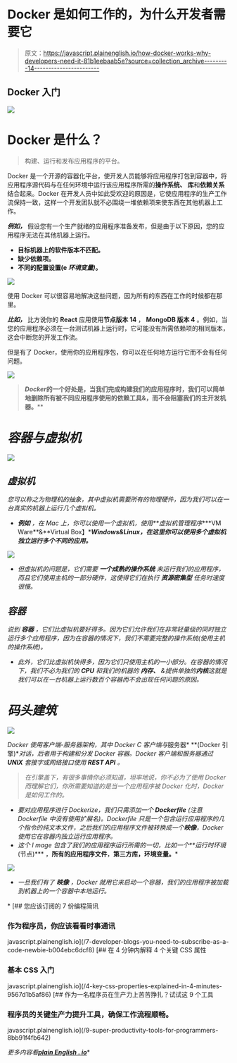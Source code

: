 # Docker 是如何工作的，为什么开发者需要它

> 原文：<https://javascript.plainenglish.io/how-docker-works-why-developers-need-it-81b1eebaab5e?source=collection_archive---------14----------------------->

## Docker 入门

![](img/9e0d6936ab0ccdf96b0149b7ed3bc7ff.png)

# Docker 是什么？

> 构建、运行和发布应用程序的平台。

Docker 是一个开源的容器化平台，使开发人员能够将应用程序打包到容器中，将应用程序源代码与在任何环境中运行该应用程序所需的**操作系统、** **库**和**依赖关系**结合起来。Docker 在开发人员中如此受欢迎的原因是，它使应用程序的生产工作流保持一致，这样一个开发团队就不必围绕一堆依赖项来使东西在其他机器上工作。

***例如，*** 假设您有一个生产就绪的应用程序准备发布，但是由于以下原因，您的应用程序无法在其他机器上运行。

*   **目标机器上的软件版本不匹配。**
*   **缺少依赖项。**
*   **不同的配置设置(e *环境变量)*。**

![](img/d33743066a3c67bcd6f7f9ca5989ee17.png)

使用 Docker 可以很容易地解决这些问题，因为所有的东西在工作的时候都在那里。

***比如，*** 比方说你的 **React** 应用使用**节点版本 14** ， **MongoDB 版本 4** 。例如，当您的应用程序必须在一台测试机器上运行时，它可能没有所需依赖项的相同版本，这会中断您的开发工作流。

但是有了 Docker，使用你的应用程序包，你可以在任何地方运行它而不会有任何问题。

![](img/70541db0a9ad223690fc31d0ec7d06cc.png)

> ***Docker*的一个好处是，当我们完成构建我们的应用程序时，我们可以简单地删除所有被不同应用程序使用的依赖工具&，而不会阻塞我们的主开发机器。****

# *容器与虚拟机*

*![](img/0d649a459e4dab804e190a1143564680.png)*

## ***虚拟机***

*您可以称之为物理机的抽象，其中虚拟机需要所有的物理硬件，因为我们可以在一台真实的机器上运行几个虚拟机。*

*   ****例如*** ，在 Mac 上，你可以使用一个虚拟机，使用**虚拟机管理程序****VM Ware**&**Virtual Box】****Windows&*Linux*，在这里你可以使用多个虚拟机独立运行多个不同的应用。***

*![](img/606fc804c8616740e65deff70db2bcca.png)*

*   *但虚拟机的问题是，它们需要 ***一个成熟的操作系统*** 来运行我们的应用程序，而且它们使用主机的一部分硬件，这使得它们在执行 ***资源密集型*** 任务时速度很慢。*

## ***容器***

*说到 ***容器*** ，它们比虚拟机要好得多。因为它们允许我们在非常轻量级的同时独立运行多个应用程序，因为在容器的情况下，我们不需要完整的操作系统(使用主机的操作系统)。*

*   *此外，它们比虚拟机快得多，因为它们只使用主机的一小部分。在容器的情况下，我们不必为我们的 ***CPU*** 和我们的机器的 ***内存、*** &提供单独的**内核**这就是我们可以在一台机器上运行数百个容器而不会出现任何问题的原因。*

# *码头建筑*

*![](img/a22b5f72880791c53cfc801099330e07.png)*

*Docker 使用客户端-服务器架构，其中 Docker C *客户端*与*服务器* **(Docker 引擎)**对话，后者用于构建和分发 Docker 容器。Docker 客户端和服务器通过 **UNIX** 套接字或网络接口使用 **REST API** 。*

> *在引擎盖下，有很多事情你必须知道，坦率地说，你不必为了使用 Docker 而理解它们，你所需要知道的是当一个应用程序被 Docker 化时，Docker 是如何工作的。*

*   *要对应用程序进行 Dockerize，我们只需添加一个 **Dockerfile** (注意 Dockerfile 中没有使用扩展名)。Dockerfile 只是一个包含运行应用程序的几个指令的纯文本文件，之后我们的应用程序文件被转换成一个**映像**，Docker 使用它在容器内独立运行应用程序。*
*   *这个 I *mage* 包含了我们的应用程序运行所需的一切，比如一个**运行时环境*(节点)*** ，**所有的应用程序文件**，**第三方库，环境变量。***

*![](img/2cfc9f19e52df8cc6ec133e2deac909b.png)*

*   *一旦我们有了 ***映像*** ，Docker 就用它来启动一个容器，我们的应用程序被加载到机器上的一个容器中本地运行。*

*[](/7-developer-blogs-you-need-to-subscribe-as-a-code-newbie-b004ebc6dcf8) [## 您应该订阅的 7 份编程简讯

### 作为程序员，你应该看看时事通讯

javascript.plainenglish.io](/7-developer-blogs-you-need-to-subscribe-as-a-code-newbie-b004ebc6dcf8) [](/4-key-css-properties-explained-in-4-minutes-9567d1b5af86) [## 在 4 分钟内解释 4 个关键 CSS 属性

### 基本 CSS 入门

javascript.plainenglish.io](/4-key-css-properties-explained-in-4-minutes-9567d1b5af86) [](/9-super-productivity-tools-for-programmers-8bb91f4fb642) [## 作为一名程序员在生产力上苦苦挣扎？试试这 9 个工具

### 程序员的关键生产力提升工具，确保工作流程顺畅。

javascript.plainenglish.io](/9-super-productivity-tools-for-programmers-8bb91f4fb642) 

*更多内容看*[***plain English . io***](http://plainenglish.io/)*